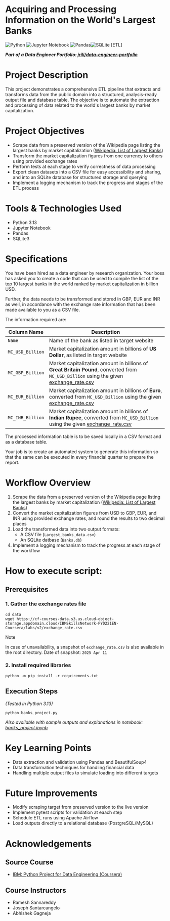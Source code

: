 Acquiring and Processing Information on the World's Largest Banks
===================================================================
![Python](https://img.shields.io/badge/python-3670A0?style=for-the-badge&logo=python&logoColor=ffdd54)
![Jupyter Notebook](https://img.shields.io/badge/jupyter-%23FA0F00.svg?style=for-the-badge&logo=jupyter&logoColor=white)
![Pandas](https://img.shields.io/badge/pandas-%23150458.svg?style=for-the-badge&logo=pandas&logoColor=white)![SQLite](https://img.shields.io/badge/sqlite-%2307405e.svg?style=for-the-badge&logo=sqlite&logoColor=white) 
[ETL]

***Part of a Data Engineer Portfolio: [jrili/data-engineer-portfolio](https://github.com/jrili/data-engineer-portfolio)***


# Project Description
This project demonstrates a comprehensive ETL pipeline that extracts and transforms data from the public domain into a structured, analysis-ready output file and database table. The objective is to automate the extraction and processing of data related to the world's largest banks by market capitalization.

# Project Objectives
* Scrape data from a preserved version of the Wikipedia page listing the largest banks by market capitalization ([Wikipedia: List of Largest Banks](https://web.archive.org/web/20230908091635%20/https://en.wikipedia.org/wiki/List_of_largest_banks))
* Transform the market capitalization figures from one currency to others using provided exchange rates
* Perform tests at each stage to verify correctness of data processing
* Export clean datasets into a CSV file for easy accessibility and sharing, and into an SQLite database for structured storage and querying
* Implement a logging mechanism to track the progress and stages of the ETL process

# Tools & Technologies Used
* Python 3.13
* Jupyter Notebook
* Pandas
* SQLite3

# Specifications
You have been hired as a data engineer by research organization. Your boss has asked you to create a code that can be used to compile the list of the top 10 largest banks in the world ranked by market capitalization in billion USD.

Further, the data needs to be transformed and stored in GBP, EUR and INR as well, in accordance with the exchange rate information that has been made available to you as a CSV file.

The information required are:

| Column Name | Description |
| ----------- | ----------- |
| `Name` | Name of the bank as listed in target website|
| `MC_USD_Billion` | Market capitalization amount in billions of **US Dollar**, as listed in target website |
| `MC_GBP_Billion` | Market capitalization amount in billions of **Great Britain Pound**, converted from `MC_USD_Billion` using the given [exchange_rate.csv](https://cf-courses-data.s3.us.cloud-object-storage.appdomain.cloud/IBMSkillsNetwork-PY0221EN-Coursera/labs/v2/exchange_rate.csv) |
| `MC_EUR_Billion` | Market capitalization amount in billions of **Euro**, converted from `MC_USD_Billion` using the given [exchange_rate.csv](https://cf-courses-data.s3.us.cloud-object-storage.appdomain.cloud/IBMSkillsNetwork-PY0221EN-Coursera/labs/v2/exchange_rate.csv) |
| `MC_INR_Billion` | Market capitalization amount in billions of **Indian Rupee**, converted from `MC_USD_Billion` using the given [exchange_rate.csv](https://cf-courses-data.s3.us.cloud-object-storage.appdomain.cloud/IBMSkillsNetwork-PY0221EN-Coursera/labs/v2/exchange_rate.csv) |

The processed information table is to be saved locally in a CSV format and as a database table.

Your job is to create an automated system to generate this information so that the same can be executed in every financial quarter to prepare the report.

# Workflow Overview
1. Scrape the data from a preserved version of the Wikipedia page listing the largest banks by market capitalization ([Wikipedia: List of Largest Banks](https://web.archive.org/web/20230908091635%20/https://en.wikipedia.org/wiki/List_of_largest_banks))
2. Convert the market capitalization figures from USD to GBP, EUR, and INR using provided exchange rates, and round the results to two decimal places
3. Load the transformed data into two output formats:
    * A CSV file (`Largest_banks_data.csv`)
    * An SQLite datbase (`Banks.db`)
4. Implement a logging mechanism to track the progress at each stage of the workflow

# How to execute script:
## Prerequisites
### 1. Gather the exchange rates file
```
cd data
wget https://cf-courses-data.s3.us.cloud-object-storage.appdomain.cloud/IBMSkillsNetwork-PY0221EN-Coursera/labs/v2/exchange_rate.csv
```

> [!NOTE]
> In case of unavailability, a snapshot of `exchange_rate.csv` is also available in the root directory.
> Date of snapshot: `2025 Apr 11`

### 2. Install required libraries
```
python -m pip install -r requirements.txt
```

## Execution Steps
_(Tested in Python 3.13)_
```
python banks_project.py
```
_Also available with sample outputs and explanations in notebook: [banks_project.ipynb](https://github.com/jrili/ibm-project-world-largest-banks/blob/master/banks_project.ipynb)_

# Key Learning Points
* Data extraction and validation using Pandas and BeautifulSoup4
* Data transformation techniques for handling financial data
* Handling multiple output files to simulate loading into different targets

# Future Improvements
* Modify scraping target from preserved version to the live version
* Implement pytest scripts for validation at eaach step
* Schedule ETL runs using Apache Airflow
* Load outputs directly to a relational database (PostgreSQL/MySQL)

# Acknowledgements
## Source Course
* [IBM: Python Project for Data Engineering (Coursera)](https://www.coursera.org/learn/python-project-for-data-engineering)
## Course Instructors
- Ramesh Sannareddy
- Joseph Santarcangelo
- Abhishek Gagneja
